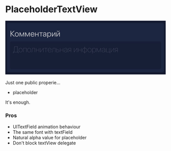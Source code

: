 # PlaceholderTextView

![Image of placeholder](./placeholder.jpg)

Just one public properie...

* placeholder

It's enough.

### Pros
* UITextField animation behaviour
* The same font with textField
* Natural alpha value for placeholder
* Don't block textView delegate 



